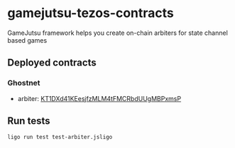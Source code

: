 # gamejutsu-tezos-contracts
GameJutsu framework helps you create on-chain arbiters for state channel based games

## Deployed contracts
### Ghostnet
* arbiter: [KT1DXd41KEesjfzMLM4tFMCRbdUUgMBPxmsP](https://ghostnet.tzkt.io/KT1DXd41KEesjfzMLM4tFMCRbdUUgMBPxmsP)


## Run tests
```shell
ligo run test test-arbiter.jsligo
```

